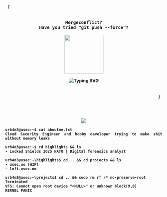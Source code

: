 

<div align="justify">
  <p align="left">
    <strong>
      <samp>「</samp>
    </strong>
  </p>
  <p align="center">
    <samp>
       <br />
   <b>
      Mergeconflict?
      <br />
        Have you tried "git push --force"?
        <br />
      <br />
<img height=125 src="https://github.com/user-attachments/assets/e73a3e0f-fe38-4b05-aea2-5a61f6e5926f" />
</p>
    <p align="center">
     <img
        src="https://readme-typing-svg.demolab.com?font=Play&duration=6100&pause=1000&color=F7F7F7&center=true&repeat=true&width=600&lines=Just+a+Bogosort+guy+in+a+Quicksort+world..." alt="Typing SVG"
        alt="Typing SVG"
      />
    </samp>
      <br />
      </br>
    </samp>      
  </p>
  <p align="right">
    <strong>
      <samp>」</samp>
    </strong>
  </p>   


    
 <br /> <br />
    
   <p align="center">
  <a href=".">
    <img src="https://skillicons.dev/icons?i=git,pwsh,dotnet,linux,cloudflare,docker,c,cs,cpp,py,postman,gcp,azure,kubernetes" />
  </a>
</p>


```console
urb4n3@usec:~$ cat aboutme.txt
Cloud Security Engineer and hobby developer trying to make shit without memory leaks

urb4n3@usec:~$ cd highlights && ls
- Locked Shields 2025 NATO | Digital forensics analyst

urb4n3@usec:~\highlights$ cd .. && cd projects && ls
- usec.no (WIP)
- lofi.usec.no

urb4n3@usec:~\projects$ cd .. && sudo rm rf /* no-preserve-root
Terminated
VFS: Cannot open root device "<NULL>" or unknown block(9,0)
KERNEL PANIC
```


